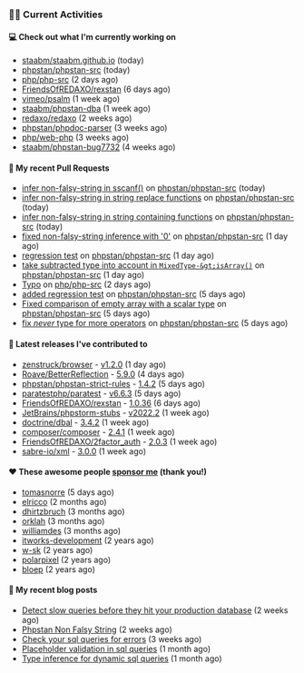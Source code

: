 ### 👨‍💻 Current Activities


#### 💻 Check out what I'm currently working on

- [staabm/staabm.github.io](https://github.com/staabm/staabm.github.io) (today)
- [phpstan/phpstan-src](https://github.com/phpstan/phpstan-src) (today)
- [php/php-src](https://github.com/php/php-src) (2 days ago)
- [FriendsOfREDAXO/rexstan](https://github.com/FriendsOfREDAXO/rexstan) (6 days ago)
- [vimeo/psalm](https://github.com/vimeo/psalm) (1 week ago)
- [staabm/phpstan-dba](https://github.com/staabm/phpstan-dba) (1 week ago)
- [redaxo/redaxo](https://github.com/redaxo/redaxo) (2 weeks ago)
- [phpstan/phpdoc-parser](https://github.com/phpstan/phpdoc-parser) (3 weeks ago)
- [php/web-php](https://github.com/php/web-php) (3 weeks ago)
- [staabm/phpstan-bug7732](https://github.com/staabm/phpstan-bug7732) (4 weeks ago)


#### 🔨 My recent Pull Requests

- [infer non-falsy-string in sscanf()](https://github.com/phpstan/phpstan-src/pull/1662) on [phpstan/phpstan-src](https://github.com/phpstan/phpstan-src) (today)
- [infer non-falsy-string in string replace functions](https://github.com/phpstan/phpstan-src/pull/1661) on [phpstan/phpstan-src](https://github.com/phpstan/phpstan-src) (today)
- [infer non-falsy-string in string containing functions](https://github.com/phpstan/phpstan-src/pull/1660) on [phpstan/phpstan-src](https://github.com/phpstan/phpstan-src) (today)
- [fixed non-falsy-string inference with &#39;0&#39;](https://github.com/phpstan/phpstan-src/pull/1658) on [phpstan/phpstan-src](https://github.com/phpstan/phpstan-src) (1 day ago)
- [regression test](https://github.com/phpstan/phpstan-src/pull/1657) on [phpstan/phpstan-src](https://github.com/phpstan/phpstan-src) (1 day ago)
- [take subtracted type into account in `MixedType-&gt;isArray()`](https://github.com/phpstan/phpstan-src/pull/1656) on [phpstan/phpstan-src](https://github.com/phpstan/phpstan-src) (1 day ago)
- [Typo](https://github.com/php/php-src/pull/9443) on [php/php-src](https://github.com/php/php-src) (2 days ago)
- [added regression test](https://github.com/phpstan/phpstan-src/pull/1651) on [phpstan/phpstan-src](https://github.com/phpstan/phpstan-src) (5 days ago)
- [Fixed comparison of empty array with a scalar type](https://github.com/phpstan/phpstan-src/pull/1650) on [phpstan/phpstan-src](https://github.com/phpstan/phpstan-src) (5 days ago)
- [fix *never* type for more operators](https://github.com/phpstan/phpstan-src/pull/1649) on [phpstan/phpstan-src](https://github.com/phpstan/phpstan-src) (5 days ago)


#### 🔭 Latest releases I've contributed to

- [zenstruck/browser](https://github.com/zenstruck/browser) - [v1.2.0](https://github.com/zenstruck/browser/releases/tag/v1.2.0) (1 day ago)
- [Roave/BetterReflection](https://github.com/Roave/BetterReflection) - [5.9.0](https://github.com/Roave/BetterReflection/releases/tag/5.9.0) (4 days ago)
- [phpstan/phpstan-strict-rules](https://github.com/phpstan/phpstan-strict-rules) - [1.4.2](https://github.com/phpstan/phpstan-strict-rules/releases/tag/1.4.2) (5 days ago)
- [paratestphp/paratest](https://github.com/paratestphp/paratest) - [v6.6.3](https://github.com/paratestphp/paratest/releases/tag/v6.6.3) (5 days ago)
- [FriendsOfREDAXO/rexstan](https://github.com/FriendsOfREDAXO/rexstan) - [1.0.36](https://github.com/FriendsOfREDAXO/rexstan/releases/tag/1.0.36) (6 days ago)
- [JetBrains/phpstorm-stubs](https://github.com/JetBrains/phpstorm-stubs) - [v2022.2](https://github.com/JetBrains/phpstorm-stubs/releases/tag/v2022.2) (1 week ago)
- [doctrine/dbal](https://github.com/doctrine/dbal) - [3.4.2](https://github.com/doctrine/dbal/releases/tag/3.4.2) (1 week ago)
- [composer/composer](https://github.com/composer/composer) - [2.4.1](https://github.com/composer/composer/releases/tag/2.4.1) (1 week ago)
- [FriendsOfREDAXO/2factor_auth](https://github.com/FriendsOfREDAXO/2factor_auth) - [2.0.3](https://github.com/FriendsOfREDAXO/2factor_auth/releases/tag/2.0.3) (1 week ago)
- [sabre-io/xml](https://github.com/sabre-io/xml) - [3.0.0](https://github.com/sabre-io/xml/releases/tag/3.0.0) (1 week ago)


#### ❤️ These awesome people [sponsor me](https://github.com/sponsors/staabm) (thank you!)

- [tomasnorre](https://github.com/tomasnorre) (5 days ago)
- [elricco](https://github.com/elricco) (2 months ago)
- [dhirtzbruch](https://github.com/dhirtzbruch) (3 months ago)
- [orklah](https://github.com/orklah) (3 months ago)
- [williamdes](https://github.com/williamdes) (3 months ago)
- [itworks-development](https://github.com/itworks-development) (2 years ago)
- [w-sk](https://github.com/w-sk) (2 years ago)
- [polarpixel](https://github.com/polarpixel) (2 years ago)
- [bloep](https://github.com/bloep) (2 years ago)

#### 📜 My recent blog posts

- [Detect slow queries before they hit your production database](https://staabm.github.io/2022/08/16/phpstan-dba-query-plan-analysis.html) (2 weeks ago)
- [Phpstan Non Falsy String](https://staabm.github.io/2022/08/11/phpstan-non-falsy-string.html) (2 weeks ago)
- [Check your sql queries for errors](https://staabm.github.io/2022/08/05/phpstan-dba-syntax-error-detection.html) (3 weeks ago)
- [Placeholder validation in sql queries](https://staabm.github.io/2022/07/30/phpstan-dba-placeholder-validation.html) (1 month ago)
- [Type inference for dynamic sql queries](https://staabm.github.io/2022/07/23/phpstan-dba-inference-placeholder.html) (1 month ago)
